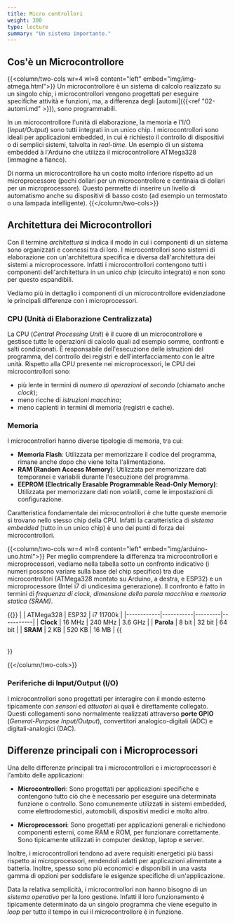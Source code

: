 ```yaml
---
title: Micro controllori
weight: 300
type: lecture
summary: "Un sistema importante."
---
```


## Cos'è un Microcontrollore
{{<column/two-cols wr=4 wl=8 content="left" embed="img/img-atmega.html">}}
Un microcontrollore è un sistema di calcolo realizzato su un singolo chip, i microcontrollori vengono progettati per eseguire specifiche attività e funzioni, ma, a differenza degli [automi]({{<ref "02-automi.md" >}}), sono programmabili.

In un microcontrollore l'unità di elaborazione, la memoria e l'I/O (*Input/Output*) sono tutti integrati in un unico chip. I microcontrollori sono ideali per applicazioni embedded, in cui è richiesto il controllo di dispositivi o di semplici sistemi, talvolta in *real-time*. Un esempio di un sistema embedded à l'Arduino che utilizza il microcontrollore ATMega328 (immagine a fianco).

Di norma un microcontrollore ha un costo molto inferiore rispetto ad un microprocessore (pochi dollari per un microcontrollore e centinaia di dollari per un microprocessore). Questo permette di inserire un livello di automatismo anche su dispositivi di basso costo (ad esempio un termostato o una lampada intelligente).
{{</column/two-cols>}}

## Architettura dei Microcontrollori
Con il termine *architettura* si indica il modo in cui i componenti di un sistema sono organizzati e connessi tra di loro. I microcontrollori sono sistemi di elaborazione con un'architettura specifica e diversa dall'architettura dei sistemi a microprocessore. Infatti i microcontrollori contengono tutti i componenti dell'architettura in un unico *chip* (circuito integrato) e non sono per questo espandibili.

Vediamo più in dettaglio i componenti di un microcontrollore evidenziadone le principali differenze con i microprocessori. 

### CPU (Unità di Elaborazione Centralizzata)

La CPU (*Central Processing Unit*) è il cuore di un microcontrollore e gestisce tutte le operazioni di calcolo quali ad esempio somme, confronti e salti condizionati. È responsabile dell'esecuzione delle istruzioni del programma, del controllo dei registri e dell'interfacciamento con le altre unità. Rispetto alla CPU presente nei microprocessori, le CPU dei microcontrollori sono:
* più lente in termini di *numero di operazioni al secondo* (chiamato anche *clock*);
* meno ricche di *istruzioni macchina*;
* meno capienti in termini di memoria (registri e cache).

### Memoria

I microcontrollori hanno diverse tipologie di memoria, tra cui:

- **Memoria Flash**: Utilizzata per memorizzare il codice del programma, rimane anche dopo che viene tolta l'alimentazione.
- **RAM (Random Access Memory)**: Utilizzata per memorizzare dati temporanei e variabili durante l'esecuzione del programma.
- **EEPROM (Electrically Erasable Programmable Read-Only Memory)**: Utilizzata per memorizzare dati non volatili, come le impostazioni di configurazione.

Caratteristica fondamentale dei microcontrollori è che tutte queste memorie si trovano nello stesso chip della CPU. Infatti la caratteristica di *sistema embedded* (tutto in un unico chip) è uno dei punti di forza dei microcontrollori.

{{<column/two-cols wr=4 wl=8 content="left" embed="img/arduino-uno.html">}}
Per meglio comprendere la differenza tra microcontrollori e microprocessori, vediamo nella tabella sotto un confronto indicativo (i numeri possono variare sulla base del chip specifico) tra due microcontrollori (ATMega328 montato su Arduino, a destra, e ESP32) e un microprocessore (Intel i7 di undicesima generazione). Il confronto è fatto in termini di *frequenza di clock*, *dimensione della parola macchina* e *memoria statica (SRAM)*.

{{<table>}}
|            | ATMega328 |  ESP32  | i7 11700k |
|------------|-----------|---------|-----------|
| **Clock**  |  16 MHz   | 240 MHz |  3.6 GHz  |
| **Parola** |   8 bit   |  32 bit |  64 bit   |
| **SRAM**   |   2 KB    |  520 KB |  16 MB    |
{{</table>}}

{{</column/two-cols>}}

### Periferiche di Input/Output (I/O)

I microcontrollori sono progettati per interagire con il mondo esterno tipicamente con *sensori* ed *attuatori* ai quali è direttamente collegato. Questi collegamenti sono normalmente realizzati attraverso  **porte GPIO** (*General-Purpose Input/Output*), convertitori analogico-digitali (ADC) e digitali-analogici (DAC). 

## Differenze principali con i Microprocessori

Una delle differenze principali tra i microcontrollori e i microprocessori è l'ambito delle applicazioni:

- **Microcontrollori**: Sono progettati per applicazioni specifiche e contengono tutto ciò che è necessario per eseguire una determinata funzione o controllo. Sono comunemente utilizzati in sistemi embedded, come elettrodomestici, automobili, dispositivi medici e molto altro.

- **Microprocessori**: Sono progettati per applicazioni generali e richiedono componenti esterni, come RAM e ROM, per funzionare correttamente. Sono tipicamente utilizzati in computer desktop, laptop e server.

Inoltre, i microcontrollori tendono ad avere requisiti energetici più bassi rispetto ai microprocessori, rendendoli adatti per applicazioni alimentate a batteria. Inoltre, spesso sono più economici e disponibili in una vasta gamma di opzioni per soddisfare le esigenze specifiche di un'applicazione.

Data la relativa semplicità, i microcontrollori non hanno bisogno di un *sistema operativo* per la loro gestione. Infatti il loro funzionamento è tipicamente determinato da un singolo programma che viene eseguito in *loop* per tutto il tempo in cui il microcontrollore è in funzione.
